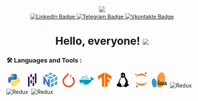 <div id="header" align="center">
  <img src="https://media.giphy.com/media/dNgK7Ws7y176U/giphy.gif" width="300"/>
</div>

<div id="badges" align="center">
  <a href="your-linkedin-URL">
    <img src="https://img.shields.io/badge/LinkedIn-8cf?style=for-the-badge&logo=linkedin" alt="LinkedIn Badge"/>
  </a>
  <a href="your-telegram-URL">
    <img src="https://img.shields.io/badge/Telegram-8cf?style=for-the-badge&logo=telegram" alt="Telegram Badge"/>
  </a>
  <a href="your-vkontakte-URL">
    <img src="https://img.shields.io/badge/Vkontakte-8cf?style=for-the-badge&logo=vk" alt="Vkontakte Badge"/>
  </a>
</div>

<!-- просмотров страницы -->
<!-- <img src="https://komarev.com/ghpvc/?username=dethelma&style=flat-square&color=blue" alt=""/> -->

<h1 align="center">
  Hello, everyone!
  <img src="https://media.giphy.com/media/hvRJCLFzcasrR4ia7z/giphy.gif" width="30px"/>
</h1>

### :hammer_and_wrench: Languages and Tools :

<div>
  <img src="https://github.com/devicons/devicon/blob/master/icons/python/python-original.svg" title="Java" alt="Java" width="40" height="40"/>&nbsp;
  <img src="https://github.com/devicons/devicon/blob/master/icons/pandas/pandas-original.svg" title="React" alt="React" width="40" height="40"/>&nbsp;
  <img src="https://github.com/devicons/devicon/blob/master/icons/numpy/numpy-original.svg" title="Spring" alt="Spring" width="40" height="40"/>&nbsp;
  <img src="https://github.com/devicons/devicon/blob/master/icons/pytorch/pytorch-original.svg" title="Material UI" alt="Material UI" width="40" height="40"/>&nbsp;
  <img src="https://github.com/devicons/devicon/blob/master/icons/docker/docker-plain.svg" title="Flutter" alt="Flutter" width="40" height="40"/>&nbsp;
  <img src="https://github.com/devicons/devicon/blob/master/icons/tensorflow/tensorflow-original.svg" title="Redux" alt="Redux " width="40" height="40"/>&nbsp;
  <img src="https://github.com/devicons/devicon/blob/master/icons/linux/linux-plain.svg" title="Redux" alt="Redux " width="40" height="40"/>&nbsp;
 <img src="https://github.com/devicons/devicon/blob/master/icons/jupyter/jupyter-original.svg" title="Redux" alt="Redux " width="40" height="40"/>&nbsp;
  <img src="https://github.com/scikit-learn/scikit-learn/blob/main/doc/logos/scikit-learn-logo-without-subtitle.svg" title="Redux" alt="Redux " width="40" height="40"/>&nbsp;
  <img src="https://upload.wikimedia.org/wikipedia/commons/thumb/0/01/Created_with_Matplotlib-logo.svg/1024px-Created_with_Matplotlib-logo.svg.png" title="Redux" alt="Redux " width="40" height="40"/>&nbsp;
  <img src="https://user-images.githubusercontent.com/104145773/171375260-c711bda4-ff6d-4693-9a91-b234744f13ad.svg" title="Redux" alt="Redux " width="40" height="40"/>&nbsp;
  <img src="https://github.com/valohai/ml-logos/blob/master/keras.svg" title="Redux" alt="Redux " width="40" height="40"/>&nbsp;
  
</div>


<!-- блок обо мне -->
<!-- ### :woman_technologist: About Me :

I am a Data Scientist <img src="https://media.giphy.com/media/WUlplcMpOCEmTGBtBW/giphy.gif" width="30">.


- :seedling: Exploring Technical Content Writing.

- :zap: In my free time, I solve problems on GeeksforGeeks and read tech articles. -->

<!--
**dethelma/dethelma** is a ✨ _special_ ✨ repository because its `README.md` (this file) appears on your GitHub profile.

Here are some ideas to get you started:

- 🔭 I’m currently working on ...
- 🌱 I’m currently learning ...
- 👯 I’m looking to collaborate on ...
- 🤔 I’m looking for help with ...
- 💬 Ask me about ...
- 📫 How to reach me: ...
- 😄 Pronouns: ...
- ⚡ Fun fact: ...
-->
